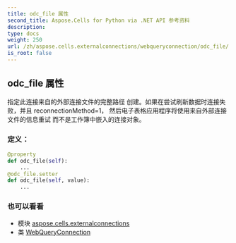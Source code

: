 ```yaml
---
title: odc_file 属性
second_title: Aspose.Cells for Python via .NET API 参考资料
description:
type: docs
weight: 250
url: /zh/aspose.cells.externalconnections/webqueryconnection/odc_file/
is_root: false
---
```

## odc_file 属性

指定此连接来自的外部连接文件的完整路径
创建。如果在尝试刷新数据时连接失败，并且 reconnectionMethod=1，
然后电子表格应用程序将使用来自外部连接文件的信息重试
而不是工作簿中嵌入的连接对象。
### 定义：
```python
@property
def odc_file(self):
    ...
@odc_file.setter
def odc_file(self, value):
    ...
```

### 也可以看看
* 模块 [aspose.cells.externalconnections](../../)
* 类 [WebQueryConnection](/cells/python-net/zh/aspose.cells.externalconnections/webqueryconnection)

